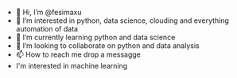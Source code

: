 - 👋 Hi, I’m @fesimaxu
- 👀 I’m interested in python, data science, clouding and everything automation of data
- 🌱 I’m currently learning python and data science
- 💞️ I’m looking to collaborate on python and data analysis
- 📫 How to reach me drop a messagge
- I'm interested in machine learning
<!---
fesimaxu/fesimaxu is a ✨ special ✨ repository because its `README.md` (this file) appears on your GitHub profile.
You can click the Preview link to take a look at your changes.
--->
